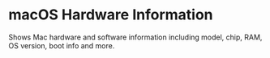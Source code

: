# macOS Hardware Information

Shows Mac hardware and software information including model, chip, RAM, OS version, boot info and more.
